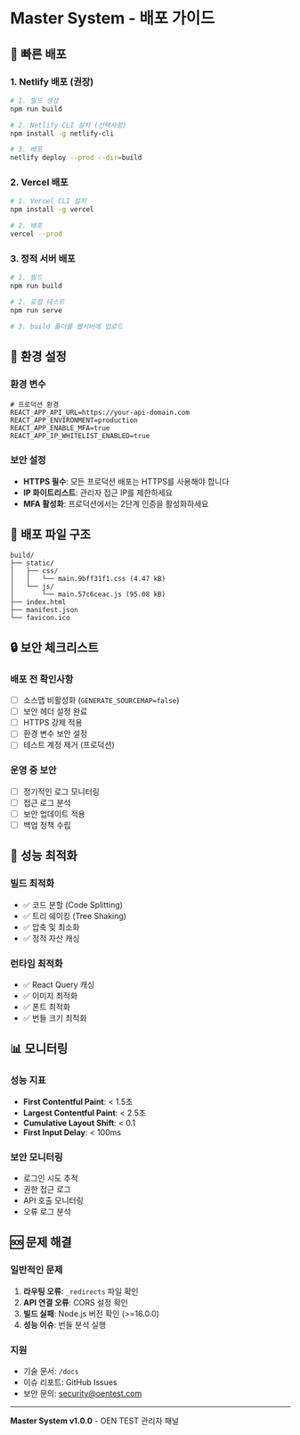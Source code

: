 # Master System - 배포 가이드

## 🚀 **빠른 배포**

### 1. **Netlify 배포 (권장)**
```bash
# 1. 빌드 생성
npm run build

# 2. Netlify CLI 설치 (선택사항)
npm install -g netlify-cli

# 3. 배포
netlify deploy --prod --dir=build
```

### 2. **Vercel 배포**
```bash
# 1. Vercel CLI 설치
npm install -g vercel

# 2. 배포
vercel --prod
```

### 3. **정적 서버 배포**
```bash
# 1. 빌드
npm run build

# 2. 로컬 테스트
npm run serve

# 3. build 폴더를 웹서버에 업로드
```

## 🔧 **환경 설정**

### **환경 변수**
```env
# 프로덕션 환경
REACT_APP_API_URL=https://your-api-domain.com
REACT_APP_ENVIRONMENT=production
REACT_APP_ENABLE_MFA=true
REACT_APP_IP_WHITELIST_ENABLED=true
```

### **보안 설정**
- **HTTPS 필수**: 모든 프로덕션 배포는 HTTPS를 사용해야 합니다
- **IP 화이트리스트**: 관리자 접근 IP를 제한하세요
- **MFA 활성화**: 프로덕션에서는 2단계 인증을 활성화하세요

## 📁 **배포 파일 구조**
```
build/
├── static/
│   ├── css/
│   │   └── main.9bff31f1.css (4.47 kB)
│   └── js/
│       └── main.57c6ceac.js (95.08 kB)
├── index.html
├── manifest.json
└── favicon.ico
```

## 🔒 **보안 체크리스트**

### **배포 전 확인사항**
- [ ] 소스맵 비활성화 (`GENERATE_SOURCEMAP=false`)
- [ ] 보안 헤더 설정 완료
- [ ] HTTPS 강제 적용
- [ ] 환경 변수 보안 설정
- [ ] 테스트 계정 제거 (프로덕션)

### **운영 중 보안**
- [ ] 정기적인 로그 모니터링
- [ ] 접근 로그 분석
- [ ] 보안 업데이트 적용
- [ ] 백업 정책 수립

## 🎯 **성능 최적화**

### **빌드 최적화**
- ✅ 코드 분할 (Code Splitting)
- ✅ 트리 쉐이킹 (Tree Shaking)
- ✅ 압축 및 최소화
- ✅ 정적 자산 캐싱

### **런타임 최적화**
- ✅ React Query 캐싱
- ✅ 이미지 최적화
- ✅ 폰트 최적화
- ✅ 번들 크기 최적화

## 📊 **모니터링**

### **성능 지표**
- **First Contentful Paint**: < 1.5초
- **Largest Contentful Paint**: < 2.5초
- **Cumulative Layout Shift**: < 0.1
- **First Input Delay**: < 100ms

### **보안 모니터링**
- 로그인 시도 추적
- 권한 접근 로그
- API 호출 모니터링
- 오류 로그 분석

## 🆘 **문제 해결**

### **일반적인 문제**
1. **라우팅 오류**: `_redirects` 파일 확인
2. **API 연결 오류**: CORS 설정 확인
3. **빌드 실패**: Node.js 버전 확인 (>=16.0.0)
4. **성능 이슈**: 번들 분석 실행

### **지원**
- 기술 문서: `/docs`
- 이슈 리포트: GitHub Issues
- 보안 문의: security@oentest.com

---

**Master System v1.0.0** - OEN TEST 관리자 패널 